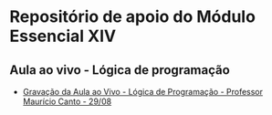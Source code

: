 # Repositório de apoio do Módulo Essencial XIV

## Aula ao vivo - Lógica de programação

- [Gravação da Aula ao Vivo - Lógica de Programação - Professor Maurício Canto - 29/08](https://www.youtube.com/watch?v=PpLXJ2hTp48)
